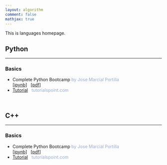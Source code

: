 ```yaml
---
layout: algorithm
comment: false
mathjax: true
---
```


This is languages homepage.

## Python
---
### Basics
+ Complete Python Bootcamp <span style="color:#97acd5">by Jose Marcial Portilla</span><br>
[[ipynb](http://nbviewer.jupyter.org/github/jmportilla/Complete-Python-Bootcamp/tree/master/)] &nbsp;
[[pdf]({{site.baseurl}}/algorithms/machinelearning/python/PythonBasics.pdf)]
+ [Tutorial](https://www.tutorialspoint.com/python/) &nbsp; <span style="color:#97acd5">tutorialspoint.com</span><br>

<br>

## C++
---
### Basics
+ Complete Python Bootcamp <span style="color:#97acd5">by Jose Marcial Portilla</span><br>
[[ipynb](http://nbviewer.jupyter.org/github/jmportilla/Complete-Python-Bootcamp/tree/master/)] &nbsp;
[[pdf]({{site.baseurl}}/algorithms/machinelearning/python/PythonBasics.pdf)]
+ [Tutorial](https://www.tutorialspoint.com/python/) &nbsp; <span style="color:#97acd5">tutorialspoint.com</span><br>




<br><br>

